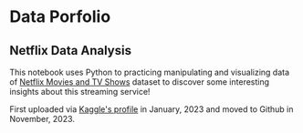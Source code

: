 # Data Porfolio

## Netflix Data Analysis
This notebook uses Python to practicing manipulating and visualizing data of [Netflix Movies and TV Shows](https://www.kaggle.com/datasets/shivamb/netflix-shows) dataset to discover some interesting insights about this streaming service!

First uploaded via [Kaggle's profile](https://www.kaggle.com/code/minhkhanh/python-netflix-data-analysis-visualization) in January, 2023 and moved to Github in November, 2023.
